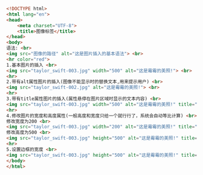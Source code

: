 
<BlogInfo id="357" title="9.图像标签" author="白日梦想猿" pv=0 read_times=0 pre_cost_time=0分41秒 category="html5学习" tag_list="['html5学习']" create_time="2020.07.14 15:13:01" update_time="2020.07.14 15:31:46" />

```html
<!DOCTYPE html>
<html lang="en">
<head>
    <meta charset="UTF-8">
    <title>图像标签</title>
</head>
<body>
语法: <br>
<img src="图像的路径" alt="这是图片插入的基本语法"> <br>
<hr color="red">
1.基本图片的插入 <br>
<img src="taylor_swift-003.jpg" width="500" alt="这是霉霉的美照!"> <br>
<hr>
2.带有alt属性图片的插入(图像不能显示时的替换文本,用来提示用户) <br>
<img src="taylor_swift-002.jpg" alt="这是霉霉的美照!"> <br>
<hr>
3.带有title属性图片的插入(属性悬停在图片区域时显示的文本内容) <br>
<img src="taylor_swift-003.jpg" width="500" alt="这是霉霉的美照!" title="霉霉"> <br>
<hr>
4.修改图片的宽度和高度属性(一般高度和宽度只给一个就行行了，系统会自动等比计算) <br>
修改宽度为200 <br>
<img src="taylor_swift-003.jpg" width="200" alt="这是霉霉的美照!" title="霉霉"> <br>
修改高度为500 <br>
<img src="taylor_swift-003.jpg" height="500" alt="这是霉霉的美照!" title="霉霉"> <br>
<hr>
5.设置边框的宽度 <br>
<img src="taylor_swift-003.jpg" height="500" alt="这是霉霉的美照!" title="霉霉" border="5"> <br>
</body>
</html>
```
